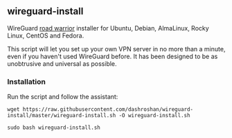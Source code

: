 ## wireguard-install

WireGuard [road warrior](http://en.wikipedia.org/wiki/Road_warrior_%28computing%29) installer for Ubuntu, Debian, AlmaLinux, Rocky Linux, CentOS and Fedora.

This script will let you set up your own VPN server in no more than a minute, even if you haven't used WireGuard before. It has been designed to be as unobtrusive and universal as possible.

### Installation

Run the script and follow the assistant:

```
wget https://raw.githubusercontent.com/dashroshan/wireguard-install/master/wireguard-install.sh -O wireguard-install.sh

sudo bash wireguard-install.sh
```
